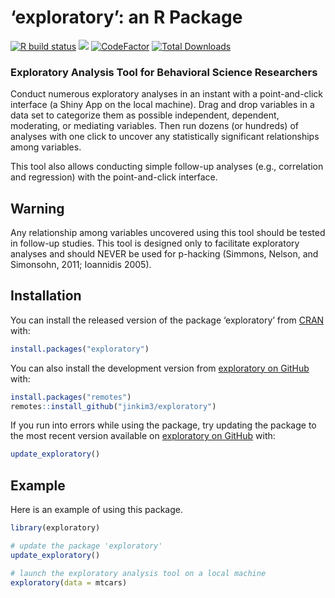
<!-- README.md is generated from README.Rmd. Please edit that file -->

# ‘exploratory’: an R Package

<!-- badges: start -->
<!--[![CRAN checks](https://cranchecks.info/badges/summary/exploratory)](https://cran.r-project.org/web/checks/check_results_exploratory.html)-->

[![R build
status](https://github.com/jinkim3/exploratory/workflows/R-CMD-check/badge.svg)](https://github.com/jinkim3/exploratory/actions)
[![](https://img.shields.io/github/last-commit/jinkim3/exploratory.svg)](https://github.com/jinkim3/exploratory/commits/master)
[![CodeFactor](https://www.codefactor.io/repository/github/jinkim3/exploratory/badge)](https://www.codefactor.io/repository/github/jinkim3/exploratory)
[![Total
Downloads](http://cranlogs.r-pkg.org/badges/grand-total/exploratory?color=blue)](https://cran.r-project.org/package=exploratory)
<!-- badges: end -->

### Exploratory Analysis Tool for Behavioral Science Researchers

Conduct numerous exploratory analyses in an instant with a
point-and-click interface (a Shiny App on the local machine). Drag and
drop variables in a data set to categorize them as possible independent,
dependent, moderating, or mediating variables. Then run dozens (or
hundreds) of analyses with one click to uncover any statistically
significant relationships among variables.

This tool also allows conducting simple follow-up analyses (e.g.,
correlation and regression) with the point-and-click interface.

## Warning

Any relationship among variables uncovered using this tool should be
tested in follow-up studies. This tool is designed only to facilitate
exploratory analyses and should NEVER be used for p-hacking (Simmons,
Nelson, and Simonsohn, 2011; Ioannidis 2005).

## Installation

You can install the released version of the package ‘exploratory’ from
[CRAN](https://cran.r-project.org/package=exploratory) with:

``` r
install.packages("exploratory")
```

You can also install the development version from [exploratory on
GitHub](https://github.com/jinkim3/exploratory) with:

``` r
install.packages("remotes")
remotes::install_github("jinkim3/exploratory")
```

If you run into errors while using the package, try updating the package
to the most recent version available on [exploratory on
GitHub](https://github.com/jinkim3/exploratory) with:

``` r
update_exploratory()
```

## Example

Here is an example of using this package.

``` r
library(exploratory)

# update the package 'exploratory'
update_exploratory()

# launch the exploratory analysis tool on a local machine
exploratory(data = mtcars)
```
